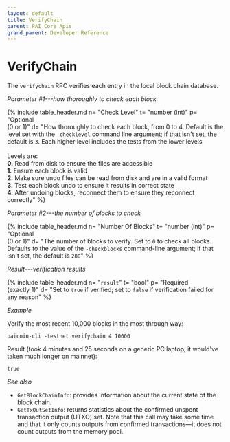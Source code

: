 ```yaml
---
layout: default
title: VerifyChain
parent: PAI Core Apis
grand_parent: Developer Reference
---
```


VerifyChain
=======================

The `verifychain` RPC verifies each entry in the local block chain database.

*Parameter #1---how thoroughly to check each block*

{% include table_header.md
  n= "Check Level"
  t= "number (int)"
  p= "Optional<br>(0 or 1)"
  d= "How thoroughly to check each block, from 0 to 4.  Default is the level set with the `-checklevel` command line argument; if that isn't set, the default is `3`.  Each higher level includes the tests from the lower levels<br><br>Levels are:<br>**0.** Read from disk to ensure the files are accessible<br>**1.**  Ensure each block is valid<br>**2.** Make sure undo files can be read from disk and are in a valid format<br>**3.** Test each block undo to ensure it results in correct state<br>**4.** After undoing blocks, reconnect them to ensure they reconnect correctly"
%}

*Parameter #2---the number of blocks to check*

{% include table_header.md
  n= "Number Of Blocks"
  t= "number (int)"
  p= "Optional<br>(0 or 1)"
  d= "The number of blocks to verify.  Set to `0` to check all blocks.  Defaults to the value of the `-checkblocks` command-line argument; if that isn't set, the default is `288`"
%}

*Result---verification results*

{% include table_header.md
  n= "`result`"
  t= "bool"
  p= "Required<br>(exactly 1)"
  d= "Set to `true` if verified; set to `false` if verification failed for any reason"
%}

*Example*

Verify the most recent 10,000 blocks in the most through way:

```
paicoin-cli -testnet verifychain 4 10000
```

Result (took 4 minutes and 25 seconds on a generic PC laptop; it
would've taken much longer on mainnet):

```
true
```

*See also*

* `GetBlockChainInfo`: provides information about the current state of the block chain.
* `GetTxOutSetInfo`: returns statistics about the confirmed unspent transaction output (UTXO) set. Note that this call may take some time and that it only counts outputs from confirmed transactions—it does not count outputs from the memory pool.
